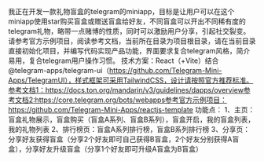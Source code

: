 我正在开发一款礼物盲盒的telegram的miniapp，目标是让用户可以在这个miniapp使用star购买盲盒或赠送盲盒给好友，不同盲盒可以开出不同稀有度的telegram礼物，略带一点赌博的性质，同时可以激励用户分享，引起社交裂变。请参考官方示例项目，阅读参考文档，当前所在目录为项目根目录，请在当前目录直接初始化项目，并编写代码实现产品功能，界面要求复合telegram风格，简介易用，复合telegram用户操作习惯。
技术方案：React（+Vite）结合 @telegram-apps/telegram-ui（https://github.com/Telegram-Mini-Apps/TelegramUI），样式框架可采用TailwindCSS，设计请按照官方推荐标准。参考文档1：https://docs.ton.org/mandarin/v3/guidelines/dapps/overview参考文档2:https://core.telegram.org/bots/webapps参考官方示例项目：https://github.com/Telegram-Mini-Apps/reactjs-template
功能点：
1、主页：盲盒礼物展示，盲盒购买（盲盒A系列、盲盒B系列），盲盒开启，我的盲盒列表，我的礼物列表
2、排行榜页：盲盒A系列排行榜，盲盒B系列排行榜
3、分享页：分享好友获得盲盒（分享2个好友即可自己获得B盲盒，2个好友分别获得A盲盒），分享好友升级盲盒（分享1个好友即可升级A盲盒为B盲盒）
